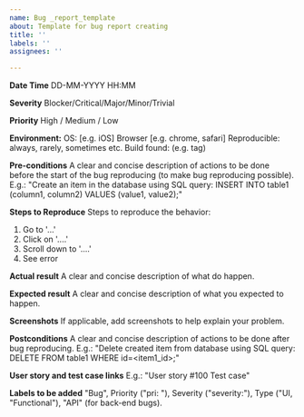 ```yaml
---
name: Bug _report_template
about: Template for bug report creating
title: ''
labels: ''
assignees: ''

---
```


**Date Time**
DD-MM-YYYY HH:MM

**Severity**
Blocker/Critical/Major/Minor/Trivial

**Priority**
High / Medium / Low

**Environment:**
 OS: [e.g. iOS]
 Browser [e.g. chrome, safari]
 Reproducible: always, rarely, sometimes etc. 
 Build found: (e.g. tag)
 
**Pre-conditions**
A clear and concise description of actions to be done before the start of the bug reproducing (to make bug reproducing possible). E.g.: "Create an item in the database using SQL query: INSERT INTO table1 (column1, column2) VALUES (value1, value2);"

**Steps to Reproduce**
Steps to reproduce the behavior:
1. Go to '...'
2. Click on '....'
3. Scroll down to '....'
4. See error

**Actual result**
A clear and concise description of what do happen.

**Expected result**
A clear and concise description of what you expected to happen.

**Screenshots**
If applicable, add screenshots to help explain your problem.

**Postconditions**
A clear and concise description of actions to be done after bug reproducing. E.g.: "Delete created item from database using SQL query: DELETE FROM table1 WHERE id=<item1_id>;"

**User story and test case links** E.g.: "User story #100 Test case"

**Labels to be added** "Bug", Priority ("pri: "), Severity ("severity:"), Type ("UI, "Functional"), "API" (for back-end bugs).
